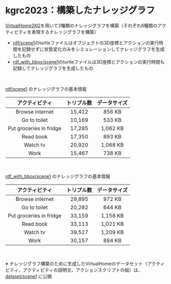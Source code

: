 # kgrc2023：構築したナレッジグラフ
[VirtualHome2KG](https://github.com/aistairc/VirtualHome2KG)を用いて2種類のナレッジグラフを構築（それぞれ6種類のアクティビティを表現するナレッジグラフを構築）
- [rdf/scene1](https://github.com/JinAoyama/kgrc2023/tree/main/rdf/scene1)のturtleファイルはオブジェクトの3D座標とアクションの実行時間を記録せずに状態変化のみをシミュレーションしてナレッジグラフを生成したもの
- [rdf_with_bbox/scene1](https://github.com/JinAoyama/kgrc2023/tree/main/rdf_with_bbox/scene1)のturtleファイルは3D座標とアクションの実行時間も記録してナレッジグラフを生成したもの

<br>

[rdf/scene1](https://github.com/JinAoyama/kgrc2023/tree/main/rdf/scene1) のナレッジグラフの基本情報

| アクティビティ | トリプル数 | データサイズ |
| :---: | :---: | :---: |
| Browse internet | 15,412 | 856 KB |
| Go to toilet | 10,169 | 533 KB |
| Put groceries in fridge | 17,285 | 1,062 KB |
| Read book | 17,350 | 893 KB |
| Watch tv | 20,920 | 1,068 KB |
| Work | 15,467 | 738 KB |

<br>

[rdf_with_bbox/scene1](https://github.com/JinAoyama/kgrc2023/tree/main/rdf_with_bbox/scene1) のナレッジグラフの基本情報

| アクティビティ | トリプル数 | データサイズ |
| :---: | :---: | :---: |
| Browse internet | 29,895 | 972 KB |
| Go to toilet | 20,282 | 644 KB |
| Put groceries in fridge | 33,159 | 1,158 KB |
| Read book | 33,113 | 1,021 KB |
| Watch tv | 39,527 | 1,209 KB |
| Work | 30,157 | 884 KB |

<br>

※ ナレッジグラフ構築のために生成したVirtualHomeのデータセット（アクティビティ、アクティビティの説明文、アクションスクリプトの組）は、[dataset/scene1](https://github.com/JinAoyama/kgrc2023/tree/main/dataset/scene1) に公開

